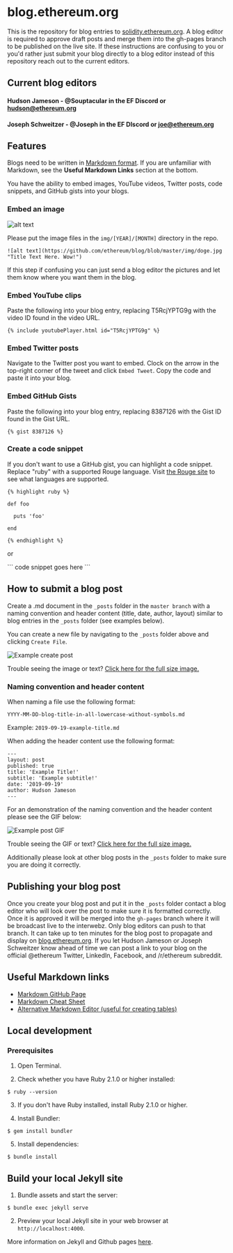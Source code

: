 # blog.ethereum.org

This is the repository for blog entries to [solidity.ethereum.org](https://solidity.ethereum.org). A blog editor is required to approve draft posts and merge them into the gh-pages branch to be published on the live site. If these instructions are confusing to you or you'd rather just submit your blog directly to a blog editor instead of this repository reach out to the current editors.

## Current blog editors
#### Hudson Jameson - @Souptacular in the EF Discord or hudson@ethereum.org
#### Joseph Schweitzer - @Joseph in the EF DIscord or joe@ethereum.org

## Features
Blogs need to be written in [Markdown format](https://guides.github.com/features/mastering-markdown/). If you are unfamiliar with Markdown, see the **Useful Markdown Links** section at the bottom.

You have the ability to embed images, YouTube videos, Twitter posts, code snippets, and GitHub gists into your blogs.

### Embed an image
![alt text](https://github.com/ethereum/blog/blob/master/img/doge.jpg "Mouseover Text Here. Wow!")

Please put the image files in the `img/[YEAR]/[MONTH]` directory in the repo.

```
![alt text](https://github.com/ethereum/blog/blob/master/img/doge.jpg "Title Text Here. Wow!")
```

If this step if confusing you can just send a blog editor the pictures and let them know where you want them in the blog.

### Embed YouTube clips
Paste the following into your blog entry, replacing T5RcjYPTG9g with the video ID found in the video URL.

`{% include youtubePlayer.html id="T5RcjYPTG9g" %}`

### Embed Twitter posts
Navigate to the Twitter post you want to embed. Clock on the arrow in the top-right corner of the tweet and click `Embed Tweet`. Copy the code and paste it into your blog.

### Embed GitHub Gists
Paste the following into your blog entry, replacing 8387126 with the Gist ID found in the Gist URL.

`{% gist 8387126 %}`

### Create a code snippet
If you don't want to use a GitHub gist, you can highlight a code snippet. Replace "ruby" with a supported Rouge language.
Visit [the Rouge site](http://rouge.jneen.net/) to see what languages are supported.

```
{% highlight ruby %}

def foo

  puts 'foo'

end

{% endhighlight %}
```

or

\```
code snippet goes here
\```

## How to submit a blog post
Create a .md document in the `_posts` folder in the `master branch` with a naming convention and header content (title, date, author, layout) similar to blog entries in the `_posts` folder (see examples below).

You can create a new file by navigating to the `_posts` folder above and clicking `Create File`.

![Example create post](https://blog.ethereum.org/img/2019/readme/new_file.png)

Trouble seeing the image or text? [Click here for the full size image.](https://blog.ethereum.org/img/2019/readme/new_file.png)

### Naming convention and header content
When naming a file use the following format:

`YYYY-MM-DD-blog-title-in-all-lowercase-without-symbols.md`

Example: `2019-09-19-example-title.md`

When adding the header content use the following format:

```
---
layout: post
published: true
title: 'Example Title!'
subtitle: 'Example subtitle!'
date: '2019-09-19'
author: Hudson Jameson
---
```

For an demonstration of the naming convention and the header content please see the GIF below:

![Example post GIF](https://blog.ethereum.org/img/2019/readme/create_post_ani.gif)

Trouble seeing the GIF or text? [Click here for the full size image.](https://blog.ethereum.org/img/2019/readme/create_post_ani.gif)

Additionally please look at other blog posts in the `_posts` folder to make sure you are doing it correctly.

## Publishing your blog post
Once you create your blog post and put it in the `_posts` folder contact a blog editor who will look over the post to make sure it is formatted correctly. Once it is approved it will be merged into the `gh-pages` branch where it will be broadcast live to the interwebz. Only blog editors can push to that branch. It can take up to ten minutes for the blog post to propagate and display on [blog.ethereum.org](blog.ethereum.org). If you let Hudson Jameson or Joseph Schweitzer know ahead of time we can post a link to your blog on the official @ethereum Twitter, LinkedIn, Facebook, and /r/ethereum subreddit.

## Useful Markdown links
- [Markdown GitHub Page](https://guides.github.com/features/mastering-markdown/)
- [Markdown Cheat Sheet](https://github.com/adam-p/markdown-here/wiki/Markdown-Cheatsheet)
- [Alternative Markdown Editor (useful for creating tables)](https://hackmd.io/)

## Local development

### Prerequisites

1. Open Terminal.

2. Check whether you have Ruby 2.1.0 or higher installed:

```
$ ruby --version
```

3. If you don't have Ruby installed, install Ruby 2.1.0 or higher.

4. Install Bundler:

```
$ gem install bundler
```

5. Install dependencies:

```
$ bundle install
```

## Build your local Jekyll site

1. Bundle assets and start the server:

```
$ bundle exec jekyll serve
```

2. Preview your local Jekyll site in your web browser at `http://localhost:4000`.

More information on Jekyll and Github pages [here](https://help.github.com/en/enterprise/2.14/user/articles/setting-up-your-github-pages-site-locally-with-jekyll).
